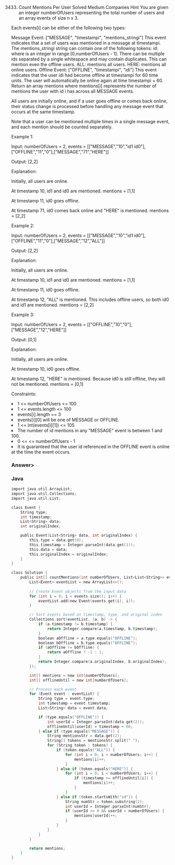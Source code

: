 3433. Count Mentions Per User
Solved
Medium
Companies
Hint
You are given an integer numberOfUsers representing the total number of users and an array events of size n x 3.

Each events[i] can be either of the following two types:

Message Event: ["MESSAGE", "timestampi", "mentions_stringi"]
This event indicates that a set of users was mentioned in a message at timestampi.
The mentions_stringi string can contain one of the following tokens:
id<number>: where <number> is an integer in range [0,numberOfUsers - 1]. There can be multiple ids separated by a single whitespace and may contain duplicates. This can mention even the offline users.
ALL: mentions all users.
HERE: mentions all online users.
Offline Event: ["OFFLINE", "timestampi", "idi"]
This event indicates that the user idi had become offline at timestampi for 60 time units. The user will automatically be online again at time timestampi + 60.
Return an array mentions where mentions[i] represents the number of mentions the user with id i has across all MESSAGE events.

All users are initially online, and if a user goes offline or comes back online, their status change is processed before handling any message event that occurs at the same timestamp.

Note that a user can be mentioned multiple times in a single message event, and each mention should be counted separately.

 

Example 1:

Input: numberOfUsers = 2, events = [["MESSAGE","10","id1 id0"],["OFFLINE","11","0"],["MESSAGE","71","HERE"]]

Output: [2,2]

Explanation:

Initially, all users are online.

At timestamp 10, id1 and id0 are mentioned. mentions = [1,1]

At timestamp 11, id0 goes offline.

At timestamp 71, id0 comes back online and "HERE" is mentioned. mentions = [2,2]

Example 2:

Input: numberOfUsers = 2, events = [["MESSAGE","10","id1 id0"],["OFFLINE","11","0"],["MESSAGE","12","ALL"]]

Output: [2,2]

Explanation:

Initially, all users are online.

At timestamp 10, id1 and id0 are mentioned. mentions = [1,1]

At timestamp 11, id0 goes offline.

At timestamp 12, "ALL" is mentioned. This includes offline users, so both id0 and id1 are mentioned. mentions = [2,2]

Example 3:

Input: numberOfUsers = 2, events = [["OFFLINE","10","0"],["MESSAGE","12","HERE"]]

Output: [0,1]

Explanation:

Initially, all users are online.

At timestamp 10, id0 goes offline.

At timestamp 12, "HERE" is mentioned. Because id0 is still offline, they will not be mentioned. mentions = [0,1]

 

Constraints:

<li>1 <= numberOfUsers <= 100</li>
<li>1 <= events.length <= 100</li>
<li>events[i].length == 3</li>
<li>events[i][0] will be one of MESSAGE or OFFLINE.</li>
<li>1 <= int(events[i][1]) <= 105</li>
<li>The number of id<number> mentions in any "MESSAGE" event is between 1 and 100.</li>
<li>0 <= <number> <= numberOfUsers - 1</li>
<li>It is guaranteed that the user id referenced in the OFFLINE event is online at the time the event occurs.</li>
<h3>Answer>
<h3>Java</h3>
  
```c
import java.util.ArrayList;
import java.util.Collections;
import java.util.List;

class Event {
    String type;
    int timestamp;
    List<String> data;
    int originalIndex;

    public Event(List<String> data, int originalIndex) {
        this.type = data.get(0);
        this.timestamp = Integer.parseInt(data.get(1));
        this.data = data;
        this.originalIndex = originalIndex;
    }
}

class Solution {
    public int[] countMentions(int numberOfUsers, List<List<String>> events) {
        List<Event> eventList = new ArrayList<>();
        
        // Create Event objects from the input data
        for (int i = 0; i < events.size(); i++) {
            eventList.add(new Event(events.get(i), i));
        }

        // Sort events based on timestamp, type, and original index
        Collections.sort(eventList, (a, b) -> {
            if (a.timestamp != b.timestamp) {
                return Integer.compare(a.timestamp, b.timestamp);
            }
            boolean aOffline = a.type.equals("OFFLINE");
            boolean bOffline = b.type.equals("OFFLINE");
            if (aOffline != bOffline) {
                return aOffline ? -1 : 1;
            }
            return Integer.compare(a.originalIndex, b.originalIndex);
        });

        int[] mentions = new int[numberOfUsers];
        int[] offlineUntil = new int[numberOfUsers];

        // Process each event
        for (Event event : eventList) {
            String type = event.type;
            int timestamp = event.timestamp;
            List<String> data = event.data;

            if (type.equals("OFFLINE")) {
                int userId = Integer.parseInt(data.get(2));
                offlineUntil[userId] = timestamp + 60;
            } else if (type.equals("MESSAGE")) {
                String mentionsStr = data.get(2);
                String[] tokens = mentionsStr.split(" ");
                for (String token : tokens) {
                    if (token.equals("ALL")) {
                        for (int i = 0; i < numberOfUsers; i++) {
                            mentions[i]++;
                        }
                    } else if (token.equals("HERE")) {
                        for (int i = 0; i < numberOfUsers; i++) {
                            if (timestamp >= offlineUntil[i]) {
                                mentions[i]++;
                            }
                        }
                    } else if (token.startsWith("id")) {
                        String numStr = token.substring(2);
                        int userId = Integer.parseInt(numStr);
                        if (userId >= 0 && userId < numberOfUsers) {
                            mentions[userId]++;
                        }
                    }
                }
            }
        }

        return mentions;
    }
}
```
